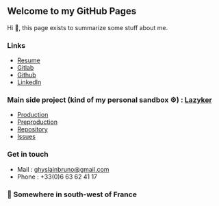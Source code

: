 ## Welcome to my GitHub Pages

Hi 👋, this page exists to summarize some stuff about me. 

### Links
- [Resume](https://ghyslainbruno.github.io/presentation/resume.pdf)
- [Gitlab](https://gitlab.com/ghyslainbruno)
- [Github](https://github.com/GhyslainBruno)
- [LinkedIn](https://www.linkedin.com/in/ghyslainbruno/)

### Main side project (kind of my personal sandbox ⚙️) : [Lazyker](https://lazyker.ghyslain.xyz)
- [Production](https://lazyker.ghyslain.xyz)
- [Preproduction](https://preprod.lazyker.ghyslain.xyz)
- [Repository](https://gitlab.com/ghyslainbruno/lazyker)
- [Issues](https://gitlab.com/ghyslainbruno/lazyker/-/boards)

### Get in touch
- Mail : [ghyslainbruno@gmail.com](mailto:ghyslainbruno@gmail.com)
- Phone : +33(0)6 63 62 41 17

### 📌 Somewhere in south-west of France
